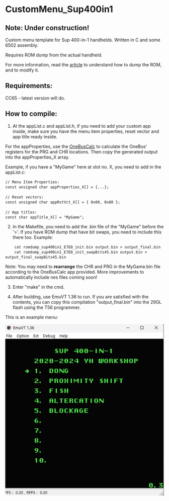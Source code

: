 # CustomMenu_Sup400in1

## Note: Under construction!

Custom menu template for Sup 400-in-1 handhelds. Written in C and some 6502 assembly.

Requires ROM dump from the actual handheld.

For more information, read the [article](https://nyh-workshop.github.io/Custom-ROM-Sup-Game-Box-400in1/) to understand how to dump the ROM, and to modify it.

## Requirements:

CC65 - latest version will do.

## How to compile:

1. At the appList.c and appList.h, if you need to add your custom app inside, make sure you have the menu item properties, reset vector and app title ready inside.

For the appProperties, use the [OneBusCalc](https://github.com/nyh-workshop/OneBusCalc) to calculate the OneBus' registers for the PRG and CHR locations. Then copy the generated output into the appProperties_X array.

Example, if you have a "MyGame" here at slot no. X, you need to add in the appList.c:

```
// Menu Item Properties:
const unsigned char appProperties_X[] = {...};

// Reset vectors:
const unsigned char appRstVct_X[] = { 0x00, 0x80 };

// App titles:
const char appTitle_X[] = "MyGame";

```

2. In the Makefile, you need to add the .bin file of the "MyGame" before the '>'. If you have ROM dump that have bit swaps, you need to include this there too. Example:

```
	cat romdump_sup400in1_E7E0_init.bin output.bin > output_final.bin
	cat romdump_sup400in1_E7E0_init_swapBits45.bin output.bin > output_final_swapBits45.bin
```
Note: You may need to **rearrange** the CHR and PRG in the MyGame.bin file according to the OneBusCalc app provided. More improvements to automatically include nes files coming soon!

3. Enter "make" in the cmd. 

4. After building, use EmuVT 1.36 to run. If you are satisfied with the contents, you can copy this compilation "output_final.bin" into the 29GL flash using the T56 programmer.

This is an example menu:

![Screenshot](Screenshot.png)
